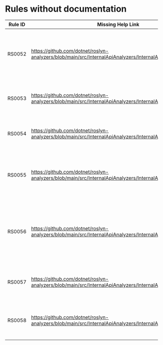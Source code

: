 # Rules without documentation

Rule ID | Missing Help Link | Title |
--------|-------------------|-------|
RS0052 | <https://github.com/dotnet/roslyn-analyzers/blob/main/src/InternalApiAnalyzers/InternalApiAnalyzers.Help.md> | Remove deleted types and members from the declared internal API |
RS0053 | <https://github.com/dotnet/roslyn-analyzers/blob/main/src/InternalApiAnalyzers/InternalApiAnalyzers.Help.md> | The contents of the internal API files are invalid |
RS0054 | <https://github.com/dotnet/roslyn-analyzers/blob/main/src/InternalApiAnalyzers/InternalApiAnalyzers.Help.md> | Do not duplicate symbols in internal API files |
RS0055 | <https://github.com/dotnet/roslyn-analyzers/blob/main/src/InternalApiAnalyzers/InternalApiAnalyzers.Help.md> | Annotate nullability of internal types and members in the declared API |
RS0056 | <https://github.com/dotnet/roslyn-analyzers/blob/main/src/InternalApiAnalyzers/InternalApiAnalyzers.Help.md> | Enable tracking of nullability of reference types in the declared API |
RS0057 | <https://github.com/dotnet/roslyn-analyzers/blob/main/src/InternalApiAnalyzers/InternalApiAnalyzers.Help.md> | Internal members should not use oblivious types |
RS0058 | <https://github.com/dotnet/roslyn-analyzers/blob/main/src/InternalApiAnalyzers/InternalApiAnalyzers.Help.md> | Missing shipped or unshipped internal API file |
